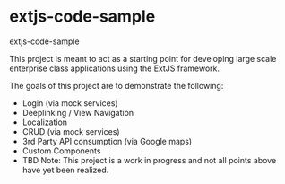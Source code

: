 extjs-code-sample
=================
extjs-code-sample

This project is meant to act as a starting point for developing large scale enterprise class applications using the ExtJS framework.

The goals of this project are to demonstrate the following:

- Login (via mock services)
- Deeplinking / View Navigation
- Localization
- CRUD (via mock services)
- 3rd Party API consumption (via Google maps)
- Custom Components
- TBD
Note: This project is a work in progress and not all points above have yet been realized.
